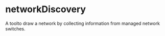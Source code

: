 # networkDiscovery
A toolto draw a network by collecting information from managed network switches.
